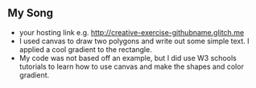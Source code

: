 ## My Song
- your hosting link e.g. http://creative-exercise-githubname.glitch.me
- I used canvas to draw two polygons and write out some simple text. I applied a cool gradient to the rectangle.
- My code was not based off an example, but I did use W3 schools tutorials to learn how to use canvas and make the shapes and color gradient. 
